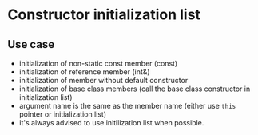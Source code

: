 # Constructor initialization list

## Use case

- initialization of non-static const member (const)
- initialization of reference member (int&)
- initialization of member without default constructor
- initialization of base class members (call the base class constructor in
  initialization list)
- argument name is the same as the member name (either use `this` pointer or
  initialization list)
- it's always advised to use initilization list when possible.

